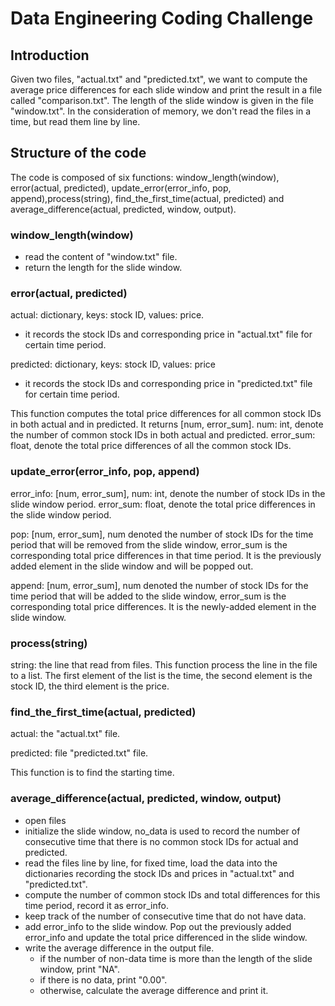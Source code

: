 # Data Engineering Coding Challenge

## Introduction
Given two files, "actual.txt" and "predicted.txt", we want to compute the average price differences for each slide window and print the result in a file called "comparison.txt". The length of the slide window is given in the file "window.txt". In the consideration of memory, we don't read the files in a time, but read them line by line. 

## Structure of the code
The code is composed of six functions: window_length(window), error(actual, predicted), update_error(error_info, pop, append),process(string), find_the_first_time(actual, predicted) and average_difference(actual, predicted, window, output).

### window_length(window)
- read the content of "window.txt" file.
- return the length for the slide window.

### error(actual, predicted)
actual: dictionary, keys: stock ID, values: price.
- it records the stock IDs and corresponding price in "actual.txt" file for certain time period.

predicted: dictionary, keys: stock ID, values: price
- it records the stock IDs and corresponding price in "predicted.txt" file for certain time period.

This function computes the total price differences for all common stock IDs in both actual and in predicted. It returns [num, error_sum].
num: int, denote the number of common stock IDs in both actual and predicted.
error_sum: float, denote the total price differences of all the common stock IDs.

### update_error(error_info, pop, append)
error_info: [num, error_sum], 
num: int, denote the number of stock IDs in the slide window period.
error_sum: float, denote the total price differences in the slide window period.

pop: [num, error_sum], num denoted the number of stock IDs for the time period that will be removed from the slide window, error_sum is the corresponding total price differences in that time period. It is the previously added element in the slide window and will be popped out.

append: [num, error_sum], num denoted the number of stock IDs for the time period that will be added to the slide window, error_sum is the corresponding total price differences. It is the newly-added element in the slide window.

### process(string)
string: the line that read from files. This function process the line in the file to a list. The first element of the list is the time, the second element is the stock ID, the third element is the price.

### find_the_first_time(actual, predicted)
actual: the "actual.txt" file.

predicted: file "predicted.txt" file.

This function is to find the starting time.

### average_difference(actual, predicted, window, output)
- open files
- initialize the slide window, no_data is used to record the number of consecutive time that there is no common stock IDs for actual and predicted.
- read the files line by line, for fixed time, load the data into the dictionaries recording the stock IDs and prices in "actual.txt" and "predicted.txt".
- compute the number of common stock IDs and total differences for this time period, record it as error_info.
- keep track of the number of consecutive time that do not have data.
- add error_info to the slide window. Pop out the previously added error_info and update the total price differenced in the slide window.
- write the average difference in the output file.
  - if the number of non-data time is more than the length of the slide window, print "NA".
  - if there is no data, print "0.00".
  - otherwise, calculate the average difference and print it.





